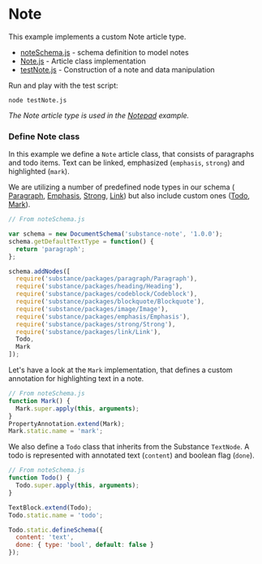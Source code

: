 # Note

This example implements a custom Note article type.

- [noteSchema.js](noteSchema.js) - schema definition to model notes
- [Note.js](Note.js) - Article class implementation
- [testNote.js](testNote.js) - Construction of a note and data manipulation

Run and play with the test script:

```
node testNote.js
```

*The Note article type is used in the [Notepad](../notepad) example.*

### Define Note class

In this example we define a `Note` article class, that consists of paragraphs and todo items. Text can be linked, emphasized (`emphasis`, `strong`) and highlighted (`mark`).

We are utilizing a number of predefined node types in our schema  (
[Paragraph](https://github.com/substance/substance/blob/master/packages/paragraph),
[Emphasis](https://github.com/substance/substance/blob/master/packages/emphasis),
[Strong](https://github.com/substance/substance/blob/master/packages/strong),
[Link](https://github.com/substance/substance/blob/master/packages/link))
but also include custom ones ([Todo](noteSchema.js),
[Mark](noteSchema.js)).

```js
// From noteSchema.js

var schema = new DocumentSchema('substance-note', '1.0.0');
schema.getDefaultTextType = function() {
  return 'paragraph';
};

schema.addNodes([
  require('substance/packages/paragraph/Paragraph'),
  require('substance/packages/heading/Heading'),
  require('substance/packages/codeblock/Codeblock'),
  require('substance/packages/blockquote/Blockquote'),
  require('substance/packages/image/Image'),
  require('substance/packages/emphasis/Emphasis'),
  require('substance/packages/strong/Strong'),
  require('substance/packages/link/Link'),
  Todo,
  Mark
]);
```

Let's have a look at the `Mark` implementation, that defines a custom annotation for highlighting text in a note.

```js
// From noteSchema.js
function Mark() {
  Mark.super.apply(this, arguments);
}
PropertyAnnotation.extend(Mark);
Mark.static.name = 'mark';
```


We also define a `Todo` class that inherits from the Substance `TextNode`. A todo is represented with annotated text (`content`) and boolean flag (`done`).

```js
// From noteSchema.js
function Todo() {
  Todo.super.apply(this, arguments);
}

TextBlock.extend(Todo);
Todo.static.name = 'todo';

Todo.static.defineSchema({
  content: 'text',
  done: { type: 'bool', default: false }
});
```
